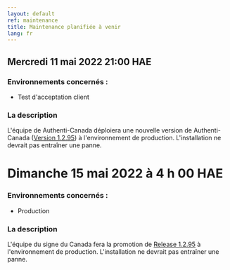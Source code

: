 ```yaml
---
layout: default
ref: maintenance
title: Maintenance planifiée à venir
lang: fr
---
```

## Mercredi 11 mai 2022 21:00 HAE

### Environnements concernés :

* Test d'acceptation client

### La description

L'équipe de Authenti-Canada déploiera une nouvelle version de Authenti-Canada ([Version
1.2.95](https://github.com/sign-in-canada/Acceptance-Platform/releases/tag/v1.2.95))
à l'environnement de production. L'installation ne devrait pas entraîner une panne.

# Dimanche 15 mai 2022 à 4 h 00 HAE

### Environnements concernés :


* Production

###  La description

L'équipe du signe du Canada fera la promotion de
[Release 1.2.95](https://github.com/sign-in-canada/Acceptance-Platform/releases/tag/v1.2.95)
à l'environnement de production. L'installation ne devrait pas entraîner une panne.

